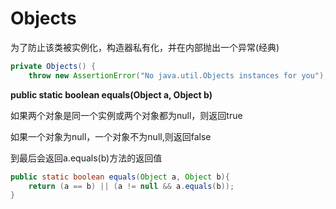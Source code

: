 # Objects

为了防止该类被实例化，构造器私有化，并在内部抛出一个异常\(经典\)

```java
private Objects() {
    throw new AssertionError("No java.util.Objects instances for you");
```

**public static boolean equals\(Object a, Object b\)**

如果两个对象是同一个实例或两个对象都为null，则返回true

如果一个对象为null，一个对象不为null,则返回false

到最后会返回a.equals\(b\)方法的返回值

```java
public static boolean equals(Object a, Object b){
    return (a == b) || (a != null && a.equals(b));
}
```



